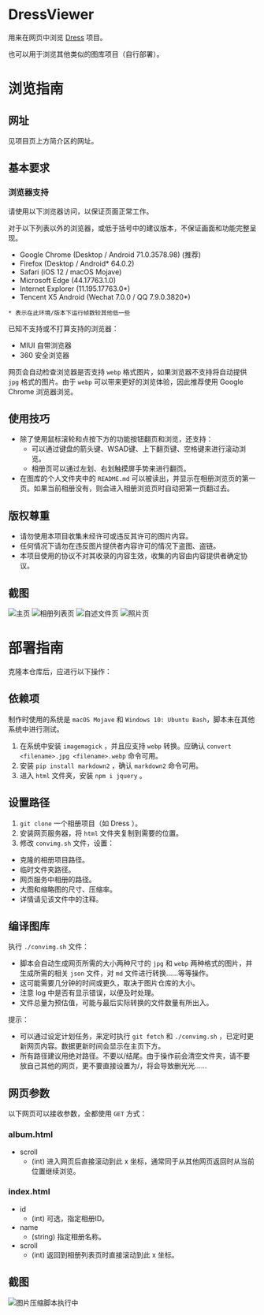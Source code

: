 # DressViewer

用来在网页中浏览 [Dress](https://github.com/komeiji-satori/Dress) 项目。

也可以用于浏览其他类似的图库项目（自行部署）。

# 浏览指南

## 网址

见项目页上方简介区的网址。

## 基本要求

### 浏览器支持

请使用以下浏览器访问，以保证页面正常工作。

对于以下列表以外的浏览器，或低于括号中的建议版本，不保证画面和功能完整呈现。

- Google Chrome (Desktop / Android 71.0.3578.98) (推荐)
- Firefox (Desktop / Android* 64.0.2)
- Safari (iOS 12 / macOS Mojave)
- Microsoft Edge (44.17763.1.0)
- Internet Explorer (11.195.17763.0*)
- Tencent X5 Android (Wechat 7.0.0 / QQ 7.9.0.3820*)

`* 表示在此环境/版本下运行帧数较其他低一些`

已知不支持或不打算支持的浏览器：

- MIUI 自带浏览器
- 360 安全浏览器

网页会自动检查浏览器是否支持 `webp` 格式图片，如果浏览器不支持将自动提供 `jpg` 格式的图片。由于 `webp` 可以带来更好的浏览体验，因此推荐使用 Google Chrome 浏览器浏览。

## 使用技巧

- 除了使用鼠标滚轮和点按下方的功能按钮翻页和浏览，还支持：
  - 可以通过键盘的箭头键、WSAD键、上下翻页键、空格键来进行滚动浏览。
  - 相册页可以通过左划、右划触摸屏手势来进行翻页。
- 在图库的个人文件夹中的 `README.md` 可以被读出，并显示在相册浏览页的第一页。如果当前相册没有，则会进入相册浏览页时自动把第一页翻过去。

## 版权尊重

- 请勿使用本项目收集未经许可或违反其许可的图片内容。
- 任何情况下请勿在违反图片提供者内容许可的情况下盗图、盗链。
- 本项目使用的协议不对其收录的内容生效，收集的内容由内容提供者确定协议。

## 截图

![主页](screenshot/index.jpg)
![相册列表页](screenshot/list.jpg)
![自述文件页](screenshot/yamd.jpg)
![照片页](screenshot/yaphoto.jpg)

# 部署指南

克隆本仓库后，应进行以下操作：

## 依赖项

制作时使用的系统是 `macOS Mojave` 和 `Windows 10: Ubuntu Bash`，脚本未在其他系统中进行测试。

1. 在系统中安装 `imagemagick` ，并且应支持 `webp` 转换。应确认 `convert <filename>.jpg <filename>.webp` 命令可用。
2. 安装 `pip install markdown2` ，确认 `markdown2` 命令可用。
3. 进入 `html` 文件夹，安装 `npm i jquery` 。

## 设置路径

1. `git clone` 一个相册项目（如 Dress ）。
2. 安装网页服务器，将 `html` 文件夹复制到需要的位置。
3. 修改 `convimg.sh` 文件，设置：
  - 克隆的相册项目路径。
  - 临时文件夹路径。
  - 网页服务中相册的路径。
  - 大图和缩略图的尺寸、压缩率。
  - 详情请见该文件中的注释。

## 编译图库

执行 `./convimg.sh` 文件：

  - 脚本会自动生成网页所需的大小两种尺寸的 `jpg` 和 `webp` 两种格式的图片，并生成所需的相关 `json` 文件，对 `md` 文件进行转换……等等操作。
  - 这可能需要几分钟的时间或更久，取决于图片仓库的大小。
  - 注意 log 中是否有显示错误，以便及时处理。
  - 文件总量为预估值，可能与最后实际转换的文件数量有所出入。

提示：

- 可以通过设定计划任务，来定时执行 `git fetch` 和 `./convimg.sh` ，已定时更新网页内容。数据更新时间会显示在主页下方。
- 所有路径建议用绝对路径。不要以/结尾。由于操作前会清空文件夹，请不要放自己其他的网页，更不要直接设置为/，将会导致删光光……

## 网页参数

以下网页可以接收参数，全都使用 `GET` 方式：

### album.html

- scroll
  - (int) 进入网页后直接滚动到此 x 坐标，通常同于从其他网页返回时从当前位置继续浏览。

### index.html

- id
  - (int) 可选，指定相册ID。
- name
  - (string) 指定相册名称。
- scroll
  - (int) 返回到相册列表页时直接滚动到此 x 坐标。

## 截图

![图片压缩脚本执行中](screenshot/convert.jpg)